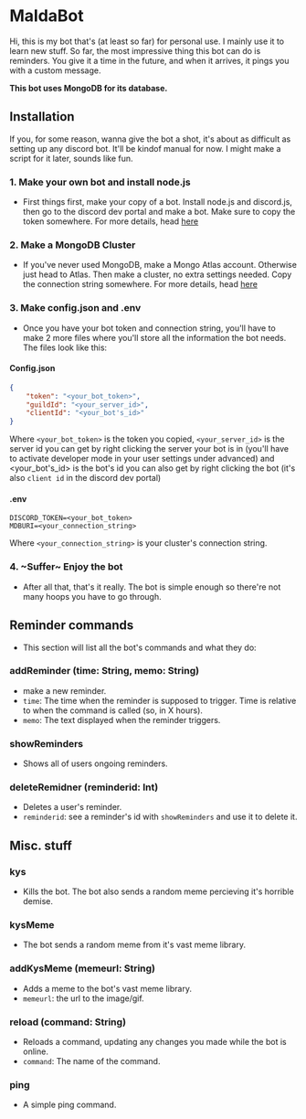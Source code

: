 # MaldaBot

Hi, this is my bot that's (at least so far) for personal use.
I mainly use it to learn new stuff. So far, the most impressive thing this bot can do is reminders. You give it a time in the future, and when it arrives, it pings you with a custom message.

**This bot uses MongoDB for its database.**

## Installation

If you, for some reason, wanna give the bot a shot, it's about as difficult as setting up any discord bot.
It'll be kindof manual for now. I might make a script for it later, sounds like fun.

### 1. Make your own bot and install node.js

- First things first, make your copy of a bot.
Install node.js and discord.js, then go to the discord dev portal and make a bot. Make sure to copy the token somewhere.
For more details, head [here](https://discordjs.guide/preparations/)

### 2. Make a MongoDB Cluster

- If you've never used MongoDB, make a Mongo Atlas account. Otherwise just head to Atlas.
Then make a cluster, no extra settings needed. Copy the connection string somewhere.
For more details, head [here](https://www.mongodb.com/docs/atlas/getting-started/)

### 3. Make config.json and .env

- Once you have your bot token and connection string, you'll have to make 2 more files where you'll store all the information the bot needs.
The files look like this:

#### Config.json

```json
{
    "token": "<your_bot_token>",
    "guildId": "<your_server_id>",
    "clientId": "<your_bot's_id>"
}
```

Where `<your_bot_token>` is the token you copied, `<your_server_id>` is the server id you can get by right clicking the server your bot is in (you'll have to activate developer mode in your user settings under advanced) and <your_bot's_id> is the bot's id you can also get by right clicking the bot (it's also `client id` in the discord dev portal)

#### .env

```env
DISCORD_TOKEN=<your_bot_token>
MDBURI=<your_connection_string>
```

Where `<your_connection_string>` is your cluster's connection string.

### 4. ~Suffer~ Enjoy the bot

- After all that, that's it really. The bot is simple enough so there're not many hoops you have to go through.

## Reminder commands

- This section will list all the bot's commands and what they do:

### addReminder (time: String, memo: String)

- make a new reminder.
- `time`: The time when the reminder is supposed to trigger. Time is relative to when the command is called (so, in X hours).
- `memo`: The text displayed when the reminder triggers.

### showReminders

- Shows all of users ongoing reminders.

### deleteRemidner (reminderid: Int)

- Deletes a user's reminder.
- `reminderid`: see a reminder's id with `showReminders` and use it to delete it.

## Misc. stuff

### kys

- Kills the bot. The bot also sends a random meme percieving it's horrible demise.

### kysMeme

- The bot sends a random meme from it's vast meme library.

### addKysMeme (memeurl: String)

- Adds a meme to the bot's vast meme library.
- `memeurl`: the url to the image/gif.

### reload (command: String)

- Reloads a command, updating any changes you made while the bot is online.
- `command`: The name of the command.

### ping

- A simple ping command.
